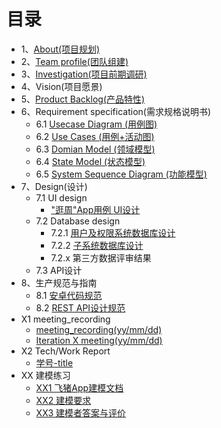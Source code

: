 # 目录
- 1、[About(项目规划)](https://github.com/team-work-GuangZhou/Guangzhou/blob/master/README.md)
- 2、[Team profile(团队组建)](https://github.com/team-work-GuangZhou/Guangzhou/blob/master/documents/team-profile.md)
- 3、[Investigation(项目前期调研)](https://github.com/team-work-GuangZhou/Guangzhou/blob/master/documents/investigation.md)
- 4、Vision(项目愿景)
- 5、[Product Backlog(产品特性)](https://github.com/team-work-GuangZhou/Guangzhou/blob/master/documents/backlog.md)
- 6、Requirement specification(需求规格说明书)
	- 6.1 [Usecase Diagram (用例图)](https://github.com/team-work-GuangZhou/Guangzhou/blob/master/documents/usecase_diagram.md)
	- 6.2 [Use Cases (用例+活动图)](https://github.com/team-work-GuangZhou/Guangzhou/blob/master/documents/Requirement-specification.md)
	- 6.3 [Domian Model (领域模型)](https://github.com/team-work-GuangZhou/Guangzhou/blob/master/documents/Domain_model.md)
	- 6.4 [State Model (状态模型)](https://github.com/team-work-GuangZhou/Guangzhou/blob/master/documents/state_model.md)
	- 6.5 [System Sequence Diagram (功能模型)](https://github.com/team-work-GuangZhou/Guangzhou/blob/master/system-sequence-diagrams)
- 7、Design(设计)
	- 7.1 UI design
		- ["逛周"App用例 UI设计](https://github.com/team-work-GuangZhou/Guangzhou/blob/master/documents/Design.md)
	- 7.2 Database design
		- 7.2.1 [用户及权限系统数据库设计](https://github.com/team-work-GuangZhou/Guangzhou/blob/master/codes/%E7%94%A8%E6%88%B7%E5%8F%8A%E6%9D%83%E9%99%90%E7%B3%BB%E7%BB%9F%E6%95%B0%E6%8D%AE%E5%BA%93%E8%AE%BE%E8%AE%A1.docx)
		- 7.2.2 [子系统数据库设计](https://github.com/team-work-GuangZhou/Guangzhou/blob/master/codes/%E5%AD%90%E7%B3%BB%E7%BB%9F%E6%95%B0%E6%8D%AE%E5%BA%93.docx)
		- 7.2.x 第三方数据评审结果
	- 7.3 API设计
- 8、生产规范与指南
	- 8.1 [安卓代码规范](https://github.com/team-work-GuangZhou/Guangzhou/blob/master/codes/android_code/README.md)
	- 8.2 [REST API设计规范](https://github.com/team-work-GuangZhou/Guangzhou/blob/master/documents/restful_api_guide.md)
- X1 meeting_recording
	- [meeting_recording(yy/mm/dd)](https://github.com/team-work-GuangZhou/Guangzhou/blob/master/documents/meeting_record.md)
	- [Iteration X meeting(yy/mm/dd)](https://github.com/team-work-GuangZhou/Guangzhou/blob/master/documents/iterations.md)
- X2 Tech/Work Report
	- [学号-title](https://github.com/team-work-GuangZhou/Guangzhou/tree/master/tech-work_report)
- XX 建模练习
	- [XX1 飞猪App建模文档](https://github.com/team-work-GuangZhou/Guangzhou/blob/master/documents/feizhu_doc.md)
	- [XX2 建模要求](https://github.com/team-work-GuangZhou/Guangzhou/blob/master/documents/modeling_requirement.md)
	- [XX3 建模者答案与评价](https://github.com/team-work-GuangZhou/Guangzhou/blob/master/documents/answer.md)

